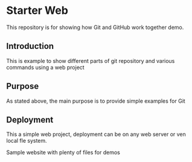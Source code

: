 # Starter Web 

This repository is for showing how Git and GitHub work together demo. 

## Introduction
This is example to show different parts of git repository and various commands using a web project

## Purpose
As stated above, the main purpose is to provide simple examples for Git

## Deployment
This a simple web project, deployment can be on any web server or ven local fle system.


Sample website with plenty of files for demos